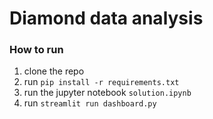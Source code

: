 # Diamond data analysis 

### How to run

1. clone the repo
1. run `pip install -r requirements.txt`
3. run the jupyter notebook `solution.ipynb`
2. run `streamlit run dashboard.py`
